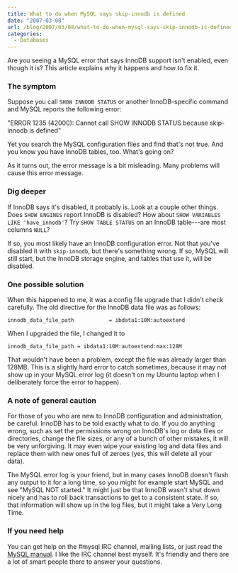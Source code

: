 ```yaml
---
title: What to do when MySQL says skip-innodb is defined
date: "2007-03-08"
url: /blog/2007/03/08/what-to-do-when-mysql-says-skip-innodb-is-defined/
categories:
  - Databases
---
```

Are you seeing a MySQL error that says InnoDB support isn't enabled, even though it is? This article explains why it happens and how to fix it.

### The symptom

Suppose you call `SHOW INNODB STATUS` or another InnoDB-specific command and MySQL reports the following error:

"ERROR 1235 (42000): Cannot call SHOW INNODB STATUS because skip-innodb is defined"

Yet you search the MySQL configuration files and find that's not true. And you know you have InnoDB tables, too. What's going on?

As it turns out, the error message is a bit misleading. Many problems will cause this error message.

### Dig deeper

If InnoDB says it's disabled, it probably is. Look at a couple other things. Does `SHOW ENGINES` report InnoDB is disabled? How about `SHOW VARIABLES LIKE 'have_innodb'`? Try `SHOW TABLE STATUS` on an InnoDB table---are most columns `NULL`?

If so, you most likely have an InnoDB configuration error. Not that you've disabled it with `skip-innodb`, but there's something wrong. If so, MySQL will still start, but the InnoDB storage engine, and tables that use it, will be disabled.

### One possible solution

When this happened to me, it was a config file upgrade that I didn't check carefully. The old directive for the InnoDB data file was as follows:

```
innodb_data_file_path           = ibdata1:10M:autoextend
```

When I upgraded the file, I changed it to

```
innodb_data_file_path = ibdata1:10M:autoextend:max:128M
```

That wouldn't have been a problem, except the file was already larger than 128MB. This is a slightly hard error to catch sometimes, because it may not show up in your MySQL error log (it doesn't on my Ubuntu laptop when I deliberately force the error to happen).

### A note of general caution

For those of you who are new to InnoDB configuration and administration, be careful. InnoDB has to be told exactly what to do. If you do anything wrong, such as set the permissions wrong on InnoDB's log or data files or directories, change the file sizes, or any of a bunch of other mistakes, it will be very unforgiving. It may even wipe your existing log and data files and replace them with new ones full of zeroes (yes, this will delete all your data).

The MySQL error log is your friend, but in many cases InnoDB doesn't flush any output to it for a long time, so you might for example start MySQL and see "MySQL NOT started." It might just be that InnoDB wasn't shut down nicely and has to roll back transactions to get to a consistent state. If so, that information will show up in the log files, but it might take a Very Long Time.

### If you need help

You can get help on the #mysql IRC channel, mailing lists, or just read the [MySQL manual](http://dev.mysql.com/doc/refman/5.0/en/index.html). I like the IRC channel best myself. It's friendly and there are a lot of smart people there to answer your questions.


